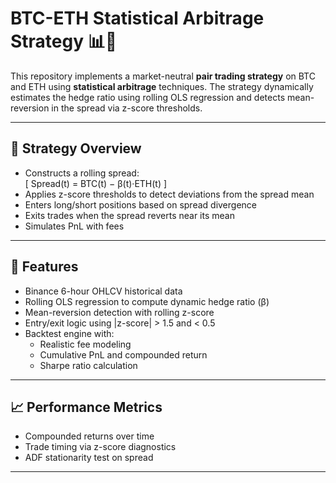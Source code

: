 # BTC-ETH Statistical Arbitrage Strategy 📊💱

This repository implements a market-neutral **pair trading strategy** on BTC and ETH using **statistical arbitrage** techniques. The strategy dynamically estimates the hedge ratio using rolling OLS regression and detects mean-reversion in the spread via z-score thresholds.

---

## 🧠 Strategy Overview

- Constructs a rolling spread:  
  \[
  Spread(t) = BTC(t) − β(t)·ETH(t)
  \]
- Applies z-score thresholds to detect deviations from the spread mean
- Enters long/short positions based on spread divergence
- Exits trades when the spread reverts near its mean
- Simulates PnL with fees

---

## 🔧 Features

- Binance 6-hour OHLCV historical data
- Rolling OLS regression to compute dynamic hedge ratio (β)
- Mean-reversion detection with rolling z-score
- Entry/exit logic using |z-score| > 1.5 and < 0.5
- Backtest engine with:
  - Realistic fee modeling
  - Cumulative PnL and compounded return
  - Sharpe ratio calculation

---

## 📈 Performance Metrics

- Compounded returns over time
- Trade timing via z-score diagnostics
- ADF stationarity test on spread

---
